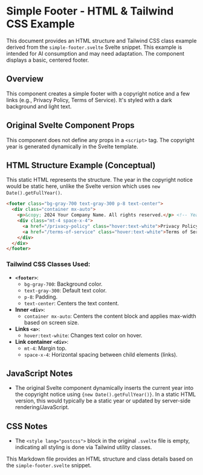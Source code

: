 # Simple Footer - HTML & Tailwind CSS Example

This document provides an HTML structure and Tailwind CSS class example derived from the `simple-footer.svelte` Svelte snippet. This example is intended for AI consumption and may need adaptation. The component displays a basic, centered footer.

## Overview

This component creates a simple footer with a copyright notice and a few links (e.g., Privacy Policy, Terms of Service). It's styled with a dark background and light text.

## Original Svelte Component Props

This component does not define any props in a `<script>` tag. The copyright year is generated dynamically in the Svelte template.

## HTML Structure Example (Conceptual)

This static HTML represents the structure. The year in the copyright notice would be static here, unlike the Svelte version which uses `new Date().getFullYear()`.

```html
<footer class="bg-gray-700 text-gray-300 p-8 text-center">
  <div class="container mx-auto">
    <p>&copy; 2024 Your Company Name. All rights reserved.</p> <!-- Year is dynamic in Svelte -->
    <div class="mt-4 space-x-4">
      <a href="/privacy-policy" class="hover:text-white">Privacy Policy</a>
      <a href="/terms-of-service" class="hover:text-white">Terms of Service</a>
    </div>
  </div>
</footer>
```

### Tailwind CSS Classes Used:
- **`<footer>`**:
  - `bg-gray-700`: Background color.
  - `text-gray-300`: Default text color.
  - `p-8`: Padding.
  - `text-center`: Centers the text content.
- **Inner `<div>`**:
  - `container mx-auto`: Centers the content block and applies max-width based on screen size.
- **Links `<a>`**:
  - `hover:text-white`: Changes text color on hover.
- **Link container `<div>`**:
  - `mt-4`: Margin top.
  - `space-x-4`: Horizontal spacing between child elements (links).

## JavaScript Notes
- The original Svelte component dynamically inserts the current year into the copyright notice using `{new Date().getFullYear()}`. In a static HTML version, this would typically be a static year or updated by server-side rendering/JavaScript.

## CSS Notes
- The `<style lang="postcss">` block in the original `.svelte` file is empty, indicating all styling is done via Tailwind utility classes.

This Markdown file provides an HTML structure and class details based on the `simple-footer.svelte` snippet.
